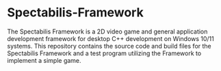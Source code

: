 # Spectabilis-Framework

The Spectabilis Framework is a 2D video game and general application development
framework for desktop C++ development on Windows 10/11 systems. This repository
contains the source code and build files for the Spectabilis Framework and a
test program utilizing the Framework to implement a simple game.